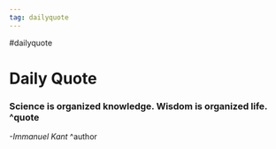 ```yaml
---
tag: dailyquote
---
```


#dailyquote

# Daily Quote

### Science is organized knowledge. Wisdom is organized life. ^quote
*-Immanuel Kant* ^author

